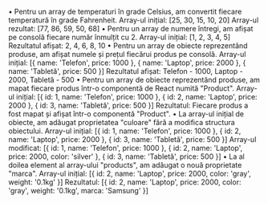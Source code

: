 •	Pentru un array de temperaturi în grade Celsius, am convertit fiecare temperatură în grade Fahrenheit. Array-ul inițial: [25, 30, 15, 10, 20] Array-ul rezultat: [77, 86, 59, 50, 68]
•	Pentru un array de numere întregi, am afișat pe consolă fiecare număr înmulțit cu 2. Array-ul inițial: [1, 2, 3, 4, 5] Rezultatul afișat: 2, 4, 6, 8, 10
•	Pentru un array de obiecte reprezentând produse, am afișat numele și prețul fiecărui produs pe consolă. Array-ul inițial: [{ name: 'Telefon', price: 1000 }, { name: 'Laptop', price: 2000 }, { name: 'Tabletă', price: 500 }] Rezultatul afișat: Telefon - 1000, Laptop - 2000, Tabletă - 500
•	Pentru un array de obiecte reprezentând produse, am mapat fiecare produs într-o componentă de React numită "Product". Array-ul inițial: [{ id: 1, name: 'Telefon', price: 1000 }, { id: 2, name: 'Laptop', price: 2000 }, { id: 3, name: 'Tabletă', price: 500 }] Rezultatul: Fiecare produs a fost mapat și afișat într-o componentă "Product".
•	La array-ul inițial de obiecte, am adăugat proprietatea "culoare" fără a modifica structura obiectului. Array-ul inițial: [{ id: 1, name: 'Telefon', price: 1000 }, { id: 2, name: 'Laptop', price: 2000 }, { id: 3, name: 'Tabletă', price: 500 }] Array-ul modificat: [{ id: 1, name: 'Telefon', price: 1000 }, { id: 2, name: 'Laptop', price: 2000, color: 'silver' }, { id: 3, name: 'Tabletă', price: 500 }]
•	La al doilea element al array-ului "products", am adăugat o nouă proprietate "marca". Array-ul inițial: [{ id: 2, name: 'Laptop', price: 2000, color: 'gray', weight: '0.1kg' }] Rezultatul: [{ id: 2, name: 'Laptop', price: 2000, color: 'gray', weight: '0.1kg', marca: 'Samsung' }]
